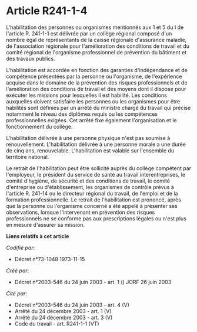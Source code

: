 # Article R241-1-4

L'habilitation des personnes ou organismes mentionnés aux 1 et 5 du I de l'article R. 241-1-1 est délivrée par un collège
régional composé d'un nombre égal de représentants de la caisse régionale d'assurance maladie, de l'association régionale
pour l'amélioration des conditions de travail et du comité régional de l'organisme professionnel de prévention du bâtiment et
des travaux publics.

L'habilitation est accordée en fonction des garanties d'indépendance et de compétence présentées par la personne ou
l'organisme, de l'expérience acquise dans le domaine de la prévention des risques professionnels et de l'amélioration des
conditions de travail et des moyens dont il dispose pour exécuter les missions pour lesquelles il est habilité. Les
conditions auxquelles doivent satisfaire les personnes ou les organismes pour être habilités sont définies par un arrêté du
ministre chargé du travail qui précise notamment le niveau des diplômes requis ou les compétences professionnelles exigées.
Cet arrêté fixe également l'organisation et le fonctionnement du collège.

L'habilitation délivrée à une personne physique n'est pas soumise à renouvellement. L'habilitation délivrée à une personne
morale a une durée de cinq ans, renouvelable. L'habilitation est valable sur l'ensemble du territoire national.

Le retrait de l'habilitation peut être sollicité auprès du collège compétent par l'employeur, le président du service de
santé au travail interentreprises, le comité d'hygiène, de sécurité et des conditions de travail, le comité d'entreprise ou
d'établissement, les organismes de contrôle prévus à l'article R. 241-14 ou le directeur régional du travail, de l'emploi et
de la formation professionnelle. Le retrait de l'habilitation est prononcé, après que la personne ou l'organisme concerné a
été appelé à présenter ses observations, lorsque l'intervenant en prévention des risques professionnels ne se conforme pas
aux prescriptions légales ou n'est plus en mesure d'assurer sa mission.

**Liens relatifs à cet article**

_Codifié par_:

  - Décret n°73-1048 1973-11-15

_Créé par_:

  - Décret n°2003-546 du 24 juin 2003 - art. 1 () JORF 26 juin 2003

_Cité par_:

  - Décret n°2003-546 du 24 juin 2003 - art. 4 (V)
  - Arrêté du 24 décembre 2003 - art. 1 (V)
  - Arrêté du 24 décembre 2003 - art. 3 (V)
  - Code du travail - art. R241-1-1 (VT)

